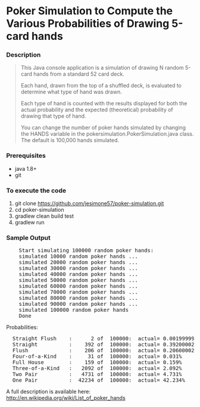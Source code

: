 # Poker Simulation to Compute the Various Probabilities of Drawing 5-card hands

### Description
>This Java console application is a simulation of drawing N random 5-card hands from a standard 52 card deck.
>
>Each hand, drawn from the top of a shuffled deck, is evaluated to determine what type of hand was drawn.
>
>Each type of hand is counted with the results displayed for both the actual probability and the expected (theoretical) probability of drawing that type of hand.
>
>You can change the number of poker hands simulated by changing the HANDS variable in the pokersimulation.PokerSimulation.java class.
The default is 100,000 hands simulated.

### Prerequisites
* java 1.8+
* git

### To execute the code
1. git clone https://github.com/jesimone57/poker-simulation.git
2. cd poker-simulation
2. gradlew clean build test
3. gradlew run

### Sample Output

<pre>
    Start simulating 100000 random poker hands:
    simulated 10000 random poker hands ...
    simulated 20000 random poker hands ...
    simulated 30000 random poker hands ...
    simulated 40000 random poker hands ...
    simulated 50000 random poker hands ...
    simulated 60000 random poker hands ...
    simulated 70000 random poker hands ...
    simulated 80000 random poker hands ...
    simulated 90000 random poker hands ...
    simulated 100000 random poker hands
    Done
</pre>

Probabilities:

<pre>
  Straight Flush    :      2 of  100000:  actual= 0.0019999999%  expected=  0.0015390771%  deviation= 29.948%
  Straight          :    392 of  100000:  actual= 0.39200002%    expected=  0.3924647%     deviation= -0.118401%
  Flush             :    206 of  100000:  actual= 0.20600002%    expected=  0.19654015%    deviation=  4.813196%
  Four-of-a-Kind    :     31 of  100000:  actual= 0.031%         expected=  0.024009604%   deviation= 29.115004%
  Full House        :    159 of  100000:  actual= 0.159%         expected=  0.14405763%    deviation= 10.372497%
  Three-of-a-Kind   :   2092 of  100000:  actual= 2.092%         expected=  2.1128452%     deviation= -0.986595%
  Two Pair          :   4731 of  100000:  actual= 4.731%         expected=  4.7539015%     deviation= -0.481743%
  One Pair          :  42234 of  100000:  actual= 42.234%        expected= 42.256905%      deviation= -0.054199%
</pre>

A full description is available here:  http://en.wikipedia.org/wiki/List_of_poker_hands

